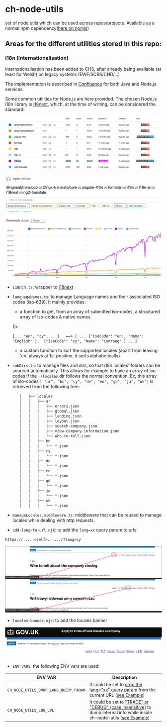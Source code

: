 # ch-node-utils

set of node utils which can be used across repos/projects.
Available as a normal npm dependency([here on npmjs](https://www.npmjs.com/package/@companieshouse/ch-node-utils))

## Areas for the different utilities stored in this repo:

### i18n (Internationalisation)

  Internationalisation has been added to CHS, after already being available (at least for Welsh) on legacy systems (EWF/SCRS/CHD/...)

  The implementation is described in [Confluence](https://companieshouse.atlassian.net/wiki/spaces/OLI/pages/4235231301/Implementing+Internationalisation+on+CH+web+services) for both Java and Node.js services.

  Some common utilities for Node.js are here provided. The chosen Node.js i18n library is [i18next](https://www.i18next.com/), which, at the time of writing, can be considered the standard:

  ![Node.js i18n libs](https://github.com/companieshouse/ch-node-utils/blob/81a066b38086e7040a089882bd5e750a11393c2a/images/Node.js__i18n.libraries.png)

  ![Node.js i18n libs trend](https://github.com/companieshouse/ch-node-utils/blob/81a066b38086e7040a089882bd5e750a11393c2a/images/Node.js__i18n.libraries.trend.png)

   - `i18nCh.ts`: wrapper to [i18next](https://www.i18next.com/)

   - `languageNames.ts`: to manage Language names and their associated ISO codes (iso-639). It mainly provides:
      - a function to get, from an array of submitted iso-codes,  a structured array of iso-codes & native names.

     Ex:
     ```
     [... "en", "cy", ...]   ==> [ ... {"IsoCode": "en", "Name": "English" },  {"IsoCode": "cy", "Name": "Cymraeg" } ...]
     ```
      - a custom function to sort the supported locales (apart from leaving 'en' always at 1st position, it sorts alphabetically)

   - `subDirs.ts`: to manage files and dirs, so that i18n locales' folders can be sourced automatically.
      This allows for example to have an array of iso-codes if the `./locales` dir follows the normal convention.
      Ex, this array of iso-codes `[ "ar", "bn", "cy", "de", "en", "gd", "ja", "uk"]` is retrieved from the following tree:
      ```
         │   ├── locales
         │   │   ├── ar
         │   │   │   ├── errors.json
         │   │   │   ├── global.json
         │   │   │   ├── landing.json
         │   │   │   ├── layout.json
         │   │   │   ├── search-company.json
         │   │   │   ├── view-company-information.json
         │   │   │   └── who-to-tell.json
         │   │   ├── bn
         │   │   │   └── *.json
         │   │   ├── cy
         │   │   │   └── *.json
         │   │   ├── de
         │   │   │   └── *.json
         │   │   ├── en
         │   │   │   └── *.json
         │   │   ├── gd
         │   │   │   └── *.json
         │   │   ├── ja
         │   │   │   └── *.json
         │   │   ├── uk
         │   │   │   └── *.json
      ```

   - `manageLocales.middleware.ts`: middleware that can be reused to manage locales while dealing with http requests.

   - `add-lang-to-url.njk`: to add the `lang=xx` query param to urls:
   ```
   https://.....<self>....../?lang=cy
   ```

   ![Auto add lang=xx](https://github.com/companieshouse/ch-node-utils/blob/81a066b38086e7040a089882bd5e750a11393c2a/images/Node.js__i18n.add.lang.png)

   - `locales-banner.njk`: to add the locales banner

   ![locales banner](https://github.com/companieshouse/ch-node-utils/blob/81a066b38086e7040a089882bd5e750a11393c2a/images/Node.js__i18n.locales.banner.png)

   - `ENV VARS`: the following ENV vars are used:

| ENV VAR | Description |
| ------- | ----------- |
|`CH_NODE_UTILS_DROP_LANG_QUERY_PARAM`| It could be set to [drop the lang="xx" query param](https://github.com/companieshouse/ch-node-utils/blob/f9e5c47a86206f0b12e4e536c4c459db16747631/src/middleware/manageLocales.middleware.ts#L25) from the current URL ([see Example](https://github.com/companieshouse/docker-chs-development/blob/842c61245adcbba02a6316847fc4f9d94c52410d/services/modules/dissolution/dissolution-web.docker-compose.yaml#L50)) |
|`CH_NODE_UTILS_LOG_LVL`| It could be set to ["TRACE" or "DEBUG" (case insensitive)](https://github.com/companieshouse/ch-node-utils/blob/24bc717477d21082439d1b460108cb0d60465f0f/src/utils/log.ts#L2) to dump internal info while inside ch-node-utils ([see Example](https://github.com/companieshouse/docker-chs-development/blob/842c61245adcbba02a6316847fc4f9d94c52410d/services/modules/dissolution/dissolution-web.docker-compose.yaml#L49))|
